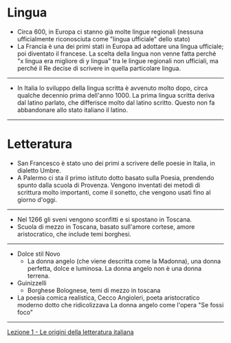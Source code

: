 # Lingua


* Circa 600, in Europa ci stanno già molte lingue regionali (nessuna ufficialmente riconosciuta come "lingua ufficiale" dello stato)
* La Francia è una dei primi stati in Europa ad adottare una lingua ufficiale; poi diventato il francese. La scelta della lingua non venne fatta perché "x lingua era migliore di y lingua" tra le lingue regionali non ufficiali, ma perché il Re decise di scrivere in quella particolare lingua.
---
* In Italia lo sviluppo della lingua scritta è avvenuto molto dopo, circa qualche decennio prima dell'anno 1000. La prima lingua scritta deriva dal latino parlato, che differisce molto dal latino scritto. Questo non fa abbandonare allo stato italiano il latino.
---
# Letteratura
* San Francesco è stato uno dei primi a scrivere delle poesie in Italia, in dialetto Umbre.
* A Palermo ci sta il primo istituto dotto basato sulla Poesia, prendendo spunto dalla scuola di Provenza. Vengono inventati dei metodi di scrittura molto importanti, come il sonetto, che vengono usati fino al giorno d'oggi.
---
* Nel 1266 gli sveni vengono sconfitti e si spostano in Toscana.
* Scuola di mezzo in Toscana, basato sull'amore cortese, amore aristocratico, che include temi borghesi.
---
* Dolce stil Novo 
	* La donna angelo (che viene descritta come la Madonna), una donna perfetta, dolce e luminosa. La donna angelo non è una donna terrena.
* Guinizzelli 
	* Borghese Bolognese, temi di mezzo in toscana
* La poesia comica realistica, Cecco Angioleri, poeta aristocratico moderno dotto che ridicolizzava La donna angelo come l'opera "Se fossi foco"

---

[Lezione 1 - Le origini della letteratura italiana](https://www.youtube.com/watch?v=Nnh4zOc2J3A)


